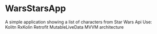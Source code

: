 # WarsStarsApp
A simple application showing a list of characters from Star Wars Api
Use: 
Kolitn
RxKolin
Retrofit
MutableLiveData
MVVM architecture
